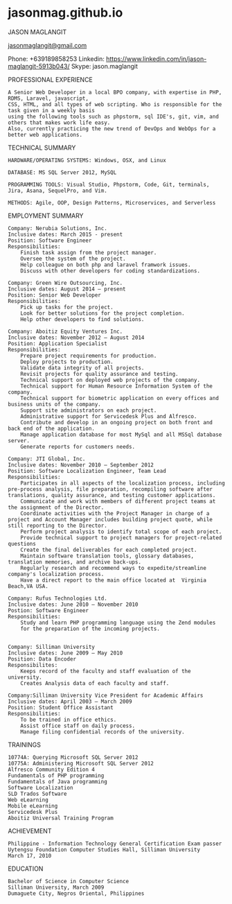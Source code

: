 # jasonmag.github.io


JASON MAGLANGIT

jasonmaglangit@gmail.com

Phone: +639189858253
Linkedin: https://www.linkedin.com/in/jason-maglangit-5913b043/
Skype: jason.maglangit

PROFESSIONAL EXPERIENCE

    A Senior Web Developer in a local BPO company, with expertise in PHP, RDMS, Laravel, javascript,
    CSS, HTML, and all types of web scripting. Who is responsible for the task given in a weekly basis
    using the following tools such as phpstorm, sql IDE's, git, vim, and others that makes work life easy.
    Also, currently practicing the new trend of DevOps and WebOps for a better web applications.

TECHNICAL SUMMARY

    HARDWARE/OPERATING SYSTEMS: Windows, OSX, and Linux

    DATABASE: MS SQL Server 2012, MySQL

    PROGRAMMING TOOLS: Visual Studio, Phpstorm, Code, Git, terminals, Jira, Asana, SequelPro, and Vim.

    METHODS: Agile, OOP, Design Patterns, Microservices, and Serverless


EMPLOYMENT SUMMARY

    Company: Nerubia Solutions, Inc.
    Inclusive dates: March 2015 - present
    Position: Software Engineer
    Responsibilities:
        Finish task assign from the project manager.
        Oversee the system of the project.
        Help colleague on both php and laravel framwork issues.
        Discuss with other developers for coding standardizations.

    Company: Green Wire Outsourcing, Inc.
    Inclusive dates: August 2014 – present
    Position: Senior Web Developer
    Responsibilities:
        Pick up tasks for the project.
        Look for better solutions for the project completion.
        Help other developers to find solutions.

    Company: Aboitiz Equity Ventures Inc.
    Inclusive dates: November 2012 – August 2014
    Position: Application Specialist
    Responsibilities:
        Prepare project requirements for production.
        Deploy projects to production.
        Validate data integrity of all projects.
        Revisit projects for quality assurance and testing.
        Technical support on deployed web projects of the company.
        Technical support for Human Resource Information System of the company.
        Technical support for biometric application on every offices and business units of the company.
        Support site administrators on each project.
        Administrative support for Servicedesk Plus and Alfresco.
        Contribute and develop in an ongoing project on both front and back end of the application.
        Manage application database for most MySql and all MSSql database server.
        Generate reports for customers needs.

    Company: JTI Global, Inc.
    Inclusive dates: November 2010 – September 2012
    Position: Software Localization Engineer, Team Lead
    Responsibilities:
        Participates in all aspects of the localization process, including pre-process analysis, file preparation, recompiling software after translations, quality assurance, and testing customer applications.
        Communicate and work with members of different project teams at the assignment of the Director.
        Coordinate activities with the Project Manager in charge of a project and Account Manager includes building project quote, while still reporting to the Director.
        Perform project analysis to identify total scope of each project.
        Provide technical support to project managers for project-related questions
        Create the final deliverables for each completed project.
        Maintain software translation tools, glossary databases, translation memories, and archive back-ups.
        Regularly research and recommend ways to expedite/streamline company's localization process.
        Have a direct report to the main office located at  Virginia Beach,VA USA.

    Company: Rufus Technologies Ltd.
    Inclusive dates: June 2010 – November 2010
    Postion: Software Engineer
    Responsibilities:
        Study and learn PHP programming language using the Zend modules
        for the preparation of the incoming projects.


    Company: Silliman University
    Inclusive dates: June 2009 – May 2010
    Position: Data Encoder
    Responsibilites:
        Keeps record of the faculty and staff evaluation of the university.
        Creates Analysis data of each faculty and staff.

    Company:Silliman University Vice President for Academic Affairs
    Inclusive dates: April 2003 – March 2009
    Position: Student Office Assistant
    Responsibilities:
        To be trained in office ethics.
        Assist office staff on daily process.
        Manage filing confidential records of the university.


TRAININGS

    10774A: Querying Microsoft SQL Server 2012
    10775A: Administering Microsoft SQL Server 2012
    Alfresco Community Edition 4
    Fundamentals of PHP programming
    Fundamentals of Java programming
    Software Localization
    SLD Trados Software
    Web eLearning
    Mobile eLearning
    Servicedesk Plus
    Aboitiz Universal Training Program

ACHIEVEMENT

	Philippine - Information Technology General Certification Exam passer
	Uytengsu Foundation Computer Studies Hall, Silliman University
	March 17, 2010


EDUCATION

	Bachelor of Science in Computer Science
	Silliman University, March 2009
	Dumaguete City, Negros Oriental, Philippines

